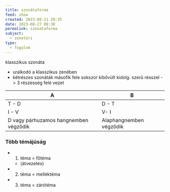 ```yaml
---
title: szonátaforma
feed: show
created: 2023-08-21 20:35
date: 2023-08-27 08:38
permalink: szonataforma
subject:
  - zenetöri
type:
  - fogalom
---
```


klasszikus szonáta
- uralkodó a klasszikus zenében
- kétrészes szonáták másofik fele sokszor kibővült kidolg. szerű résszel -> 3 részesség felé vezet

| A     | B                       |
| ----- | ----------------------- |
| T - D | D - T                   |
| I - V | V- I                    |
| D vagy párhuzamos hangnemben végződik      | Alaphangnemben végződik |

### Több témájúság
- 1. téma = főtéma
	- (átvezetés)
- 2. téma = melléktéma
- 3. téma = zárótéma

